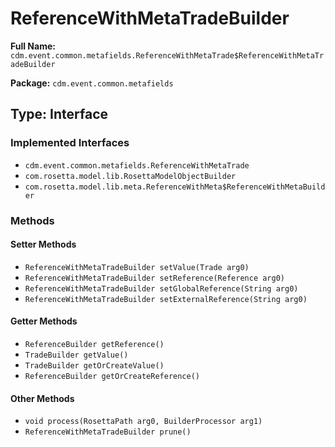 # ReferenceWithMetaTradeBuilder

**Full Name:** `cdm.event.common.metafields.ReferenceWithMetaTrade$ReferenceWithMetaTradeBuilder`

**Package:** `cdm.event.common.metafields`

## Type: Interface

### Implemented Interfaces

- `cdm.event.common.metafields.ReferenceWithMetaTrade`
- `com.rosetta.model.lib.RosettaModelObjectBuilder`
- `com.rosetta.model.lib.meta.ReferenceWithMeta$ReferenceWithMetaBuilder`

### Methods

#### Setter Methods

- `ReferenceWithMetaTradeBuilder setValue(Trade arg0)`
- `ReferenceWithMetaTradeBuilder setReference(Reference arg0)`
- `ReferenceWithMetaTradeBuilder setGlobalReference(String arg0)`
- `ReferenceWithMetaTradeBuilder setExternalReference(String arg0)`

#### Getter Methods

- `ReferenceBuilder getReference()`
- `TradeBuilder getValue()`
- `TradeBuilder getOrCreateValue()`
- `ReferenceBuilder getOrCreateReference()`

#### Other Methods

- `void process(RosettaPath arg0, BuilderProcessor arg1)`
- `ReferenceWithMetaTradeBuilder prune()`

